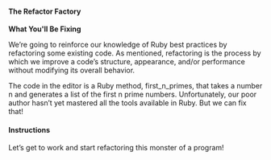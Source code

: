 
#### The Refactor Factory

**What You'll Be Fixing**

We’re going to reinforce our knowledge of Ruby best practices by refactoring some existing code. As mentioned, refactoring is the process by which we improve a code’s structure, appearance, and/or performance without modifying its overall behavior.

The code in the editor is a Ruby method, first_n_primes, that takes a number n and generates a list of the first n prime numbers. Unfortunately, our poor author hasn’t yet mastered all the tools available in Ruby. But we can fix that!

#### Instructions
Let’s get to work and start refactoring this monster of a program!

